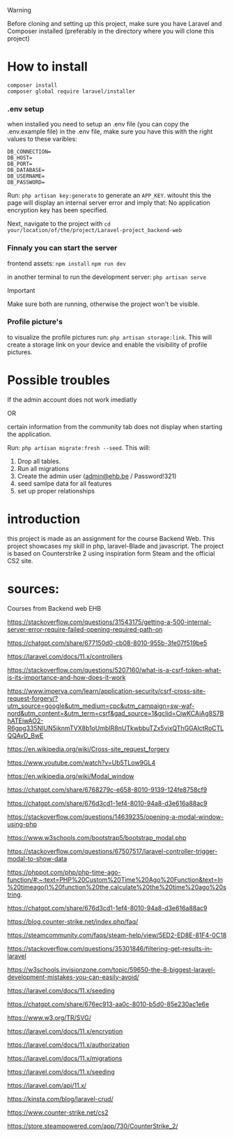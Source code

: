 
> [!warning]
> Before cloning and setting up this project, make sure you have Laravel and Composer installed (preferably in the directory where you will clone this project)

# How to install
```
composer install
composer global require laravel/installer
```
### .env setup
when installed you need to setup an .env file (you can copy the .env.example file)
in the .env file, make sure you have this with the right values to these varibles:

```
DB_CONNECTION=
DB_HOST=
DB_PORT=
DB_DATABASE=
DB_USERNAME=
DB_PASSWORD=
```
Run: ``` php artisan key:generate ``` to generate an  ``` APP_KEY ```. witouht this the page will display an internal server error and imply that: No application encryption key has been specified.

Next, navigate to the project with ```cd your/location/of/the/project/Laravel-project_backend-web``` 

### Finnaly you can start the server 
frontend assets:
``` npm install ```
``` npm run dev ```

in another terminal to run the development server:
``` php artisan serve ```
>[!IMPORTANT]
> Make sure both are running, otherwise the project won't be visible.

### Profile picture's
to visualize the profile pictures run: ``` php artisan storage:link ```. This will create a storage link on your device and enable the visibility of profile pictures.

# Possible troubles
If the admin account does not work imediatly 

OR

 certain information from the community tab does not display when starting the application. 
 
Run: 
```php artisan migrate:fresh --seed```.
This will:
1) Drop all tables.
2) Run all migrations
3) Create the admin user (admin@ehb.be / Password!321)
4) seed samlpe data for all features
5) set up proper relationships

# introduction
this project is made as an assignment for the course Backend Web. This project showcases my skill in php, laravel-Blade and javascript. The project is based on Counterstrike 2 using inspiration form Steam and the official CS2 site.





# sources:
Courses from Backend web EHB

https://stackoverflow.com/questions/31543175/getting-a-500-internal-server-error-require-failed-opening-required-path-on 

https://chatgpt.com/share/677150d0-cb08-8010-955b-3fe07f519be5

https://laravel.com/docs/11.x/controllers 

https://stackoverflow.com/questions/5207160/what-is-a-csrf-token-what-is-its-importance-and-how-does-it-work

https://www.imperva.com/learn/application-security/csrf-cross-site-request-forgery/?utm_source=google&utm_medium=cpc&utm_campaign=sw-waf-nord&utm_content=&utm_term=csrf&gad_source=1&gclid=CjwKCAiAg8S7BhATEiwAO2-R6gpg335NIUN5iknmTVX8b1oUmbIR8nUTkwbbuTZx5vjxQThGGAlctRoCTLQQAvD_BwE

https://en.wikipedia.org/wiki/Cross-site_request_forgery

https://www.youtube.com/watch?v=Ub5TLow9GL4

https://en.wikipedia.org/wiki/Modal_window

https://chatgpt.com/share/6768279c-e658-8010-9139-124fe8758cf9

https://chatgpt.com/share/676d3cd1-1ef4-8010-94a8-d3e616a88ac9

https://stackoverflow.com/questions/14639235/opening-a-modal-window-using-php

https://www.w3schools.com/bootstrap5/bootstrap_modal.php

https://stackoverflow.com/questions/67507517/laravel-controller-trigger-modal-to-show-data 

https://phppot.com/php/php-time-ago-function/#:~:text=PHP%20Custom%20Time%20Ago%20Function&text=In%20timeago()%20function%20the,calculate%20the%20time%20ago%20string.

https://chatgpt.com/share/676d3cd1-1ef4-8010-94a8-d3e616a88ac9

https://blog.counter-strike.net/index.php/faq/

https://steamcommunity.com/faqs/steam-help/view/5ED2-ED8E-81F4-0C18

https://stackoverflow.com/questions/35301846/filtering-get-results-in-laravel

https://w3schools.invisionzone.com/topic/59650-the-8-biggest-laravel-development-mistakes-you-can-easily-avoid/

https://laravel.com/docs/11.x/seeding

https://chatgpt.com/share/676ec913-aa0c-8010-b5d0-85e230ac1e6e

https://www.w3.org/TR/SVG/ 

https://laravel.com/docs/11.x/encryption

https://laravel.com/docs/11.x/authorization

https://laravel.com/docs/11.x/migrations

https://laravel.com/docs/11.x/seeding

https://laravel.com/api/11.x/

https://kinsta.com/blog/laravel-crud/

https://www.counter-strike.net/cs2

https://store.steampowered.com/app/730/CounterStrike_2/
